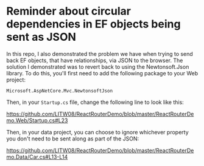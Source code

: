 # Reminder about circular dependencies in EF objects being sent as JSON

In this repo, I also demonstrated the problem we have when trying to send back EF objects, that have relationships, via JSON to the browser. The solution I demonstrated 
was to revert back to using the Newtonsoft.Json library. To do this, you'll first need to add the following package to your Web project:

```
Microsoft.AspNetCore.Mvc.NewtonsoftJson
```

Then, in your `Startup.cs` file, change the following line to look like this:

https://github.com/LITW08/ReactRouterDemo/blob/master/ReactRouterDemo.Web/Startup.cs#L23

Then, in your data project, you can choose to ignore whichever property you don't need to be sent along as part of the JSON:

https://github.com/LITW08/ReactRouterDemo/blob/master/ReactRouterDemo.Data/Car.cs#L13-L14

